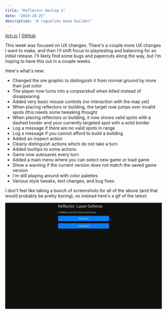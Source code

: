 ```yaml
---
title: "Reflector Devlog 3"
date: "2019-10-25"
description: "A roguelike base builder"
---
```


<a href="https://mscottmoore.itch.io/reflector" target="_blank">itch.io</a> | <a href="https://github.com/mscottmoore/reflector" target="_blank">GitHub</a>

This week was focused on UX changes. There's a couple more UX changes I want to make, and then I'll shift focus to playtesting and balancing for an initial release. I'll likely find some bugs and papercuts along the way, but I'm hoping to have this out in a couple weeks.

Here's what's new:

- Changed the ore graphic to distinguish it from normal ground by more than just color
- The player now turns into a corpse/skull when killed instead of disappearing
- Added very basic mouse controls (no interaction with the map yet)
- When placing reflectors or building, the target now jumps over invalid spots (this needs some tweaking though)
- When placing reflectors or building, it now shows valid spots with a dashed border and your currently targeted spot with a solid border
- Log a message if there are no valid spots in range
- Log a message if you cannot afford to build a building
- Added an inspect action
- Clearly distinguish actions which do not take a turn
- Added tooltips to some actions
- Game now autosaves every turn
- Added a main menu where you can select new game or load game
- Show a warning if the current version does not match the saved game version
- I'm still playing around with color palettes
- Various style tweaks, text changes, and bug fixes

I don't feel like taking a bunch of screenshots for all of the above (and that would probably be pretty boring), so instead here's a gif of the latest:

![gameplay](./gameplay.gif)
